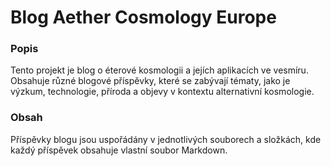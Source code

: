 # Blog Aether Cosmology Europe

### Popis
Tento projekt je blog o éterové kosmologii a jejích aplikacích ve vesmíru. Obsahuje různé blogové příspěvky, které se zabývají tématy, jako je výzkum, technologie, příroda a objevy v kontextu alternativní kosmologie.

### Obsah
Příspěvky blogu jsou uspořádány v jednotlivých souborech a složkách, kde každý příspěvek obsahuje vlastní soubor Markdown.
